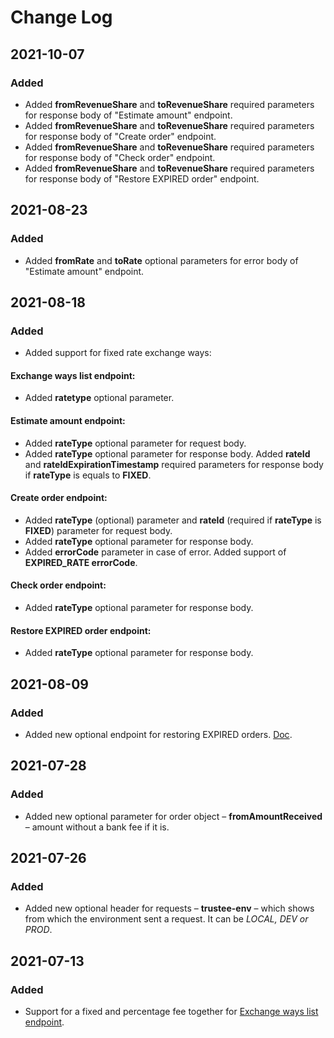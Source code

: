# Change Log

## 2021-10-07

### Added

- Added **fromRevenueShare** and **toRevenueShare** required parameters for response body of "Estimate amount" endpoint.
- Added **fromRevenueShare** and **toRevenueShare** required parameters for response body of "Create order" endpoint.
- Added **fromRevenueShare** and **toRevenueShare** required parameters for response body of "Check order" endpoint.
- Added **fromRevenueShare** and **toRevenueShare** required parameters for response body of "Restore EXPIRED order" endpoint.

## 2021-08-23

### Added

- Added **fromRate** and **toRate** optional parameters for error body of "Estimate amount" endpoint.

## 2021-08-18

### Added

- Added support for fixed rate exchange ways:

#### Exchange ways list endpoint:

- Added **ratetype** optional parameter.

#### Estimate amount endpoint:

- Added **rateType** optional parameter for request body.
- Added **rateType** optional parameter for response body. Added **rateId** and **rateIdExpirationTimestamp** required parameters for response body if **rateType** is equals to **FIXED**.

#### Create order endpoint:

- Added **rateType** (optional) parameter and **rateId** (required if **rateType** is **FIXED**) parameter for request body.
- Added **rateType** optional parameter for response body.
- Added **errorCode** parameter in case of error. Added support of **EXPIRED_RATE errorCode**.

#### Check order endpoint:

- Added **rateType** optional parameter for response body.

#### Restore EXPIRED order endpoint:

- Added **rateType** optional parameter for response body.

## 2021-08-09

### Added

- Added new optional endpoint for restoring EXPIRED orders. [Doc](https://github.com/trustee-wallet/trustee_universal_providers_interface#post-restore-expired-order).

## 2021-07-28

### Added

- Added new optional parameter for order object – **fromAmountReceived** – amount without a bank fee if it is.

## 2021-07-26

### Added

- Added new optional header for requests – **trustee-env** – which shows from which the environment sent a request. It can be *LOCAL, DEV or PROD*.

## 2021-07-13

### Added

- Support for a fixed and percentage fee together for [Exchange ways list endpoint](https://github.com/trustee-wallet/trustee_universal_providers_interface#get-exchange-ways-list).